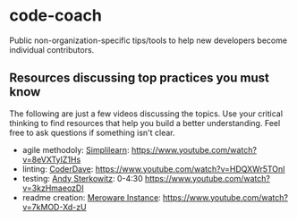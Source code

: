 # code-coach

Public non-organization-specific tips/tools to help new developers become individual contributors.

## Resources discussing top practices you must know
The following are just a few videos discussing the topics. Use your critical thinking to find resources that help you build a better understanding. Feel free to ask questions if something isn't clear.
* agile methodoly: [Simplilearn](https://www.youtube.com/@SimplilearnOfficial): https://www.youtube.com/watch?v=8eVXTyIZ1Hs
* linting: [CoderDave](https://www.youtube.com/@CoderDave): https://www.youtube.com/watch?v=HDQXWr5TOnI
* testing: [Andy Sterkowitz](https://www.youtube.com/@AndySterkowitz): 0-4:30 https://www.youtube.com/watch?v=3kzHmaeozDI
* readme creation: [Meroware Instance](https://www.youtube.com/@merowareinstance): https://www.youtube.com/watch?v=7kMOD-Xd-zU